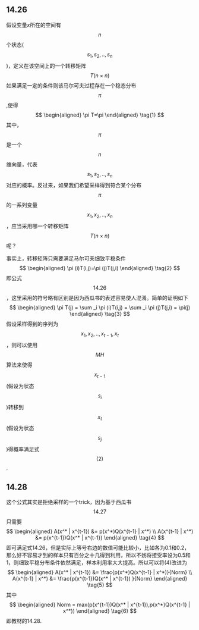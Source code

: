 ## 14.26

假设变量$x$所在的空间有$$n$$个状态($$s_1,s_2,..,s_n$$)，定义在该空间上的一个转移矩阵$$T(n\times n)$$如果满足一定的条件则该马尔可夫过程存在一个稳态分布$$\pi$$,使得
$$
\begin{aligned}
\pi T=\pi
\end{aligned}
\tag{1}
$$
其中，$$\pi$$是一个$$n$$维向量，代表$$s_1,s_2,..,s_n$$对应的概率。反过来，如果我们希望采样得到符合某个分布$$\pi$$的一系列变量$$x_1,x_2,..,x_n$$，应当采用哪一个转移矩阵$$T(n\times n)$$呢？

事实上，转移矩阵只需要满足马尔可夫细致平稳条件
$$
\begin{aligned}
\pi (i)T(i,j)=\pi (j)T(j,i)
\end{aligned}
\tag{2}
$$
即公式$$14.26$$，这里采用的符号略有区别是因为西瓜书的表述容易使人混淆。简单的证明如下
$$
\begin{aligned}
\pi T(j) = \sum _i \pi (i)T(i,j) = \sum _i \pi (j)T(j,i) = \pi(j)
\end{aligned} 
\tag{3}
$$
假设采样得到的序列为$$x_1,x_2,..,x_{t-1},x_t$$，则可以使用$$MH$$算法来使得$$x_{t-1}$$(假设为状态$$s_i$$)转移到$$x_t$$(假设为状态$$s_j$$)得概率满足式$$(2)$$.

## 14.28

这个公式其实是拒绝采样的一个trick，因为基于西瓜书$$14.27$$只需要
$$
\begin{aligned}
  A(x^* | x^{t-1}) &= p(x^*)Q(x^{t-1} | x^*)  \\
  A(x^{t-1} | x^*) &= p(x^{t-1})Q(x^* | x^{t-1})
 \end{aligned} 
 \tag{4}
$$
即可满足式14.26，但是实际上等号右边的数值可能比较小，比如各为0.1和0.2，那么好不容易才到的样本只有百分之十几得到利用，所以不妨将接受率设为0.5和1，则细致平稳分布条件依然满足，样本利用率大大提高。所以可以将(4)改进为
$$
\begin{aligned} 
A(x^* | x^{t-1}) &=  \frac{p(x^*)Q(x^{t-1} | x^*)}{Norm}  \\  
A(x^{t-1} | x^*) &= \frac{p(x^{t-1})Q(x^* | x^{t-1}) }{Norm}
\end{aligned}  
\tag{5}
$$
其中
$$
\begin{aligned} 
Norm = max(p(x^{t-1})Q(x^* | x^{t-1}),p(x^*)Q(x^{t-1} | x^*))
\end{aligned}  
\tag{6}
$$
即教材的14.28.
